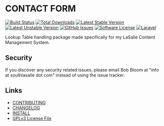 # CONTACT FORM

[![Build Status](https://img.shields.io/travis/lasallecms/lasallecms-l5-lookuptables-pkg/master.svg?style=flat-square)](https://travis-ci.org/lasallecms/lasallecms-l5-lookuptables-pkg)
[![Total Downloads](https://img.shields.io/packagist/dt/lasallecms/lookuptables.svg?style=flat-square)](https://packagist.org/packages/lasallecms/lookuptables)
[![Latest Stable Version](https://poser.pugx.org/lasallecms/lookuptables/v/stable.svg)](https://packagist.org/packages/lasallecms/lookuptables)
[![Latest Unstable Version](https://poser.pugx.org/lasallecms/lookuptables/v/unstable.svg)](https://packagist.org/packages/lasallecms/lookuptables)
[![GitHub Issues](https://img.shields.io/github/issues/lasallecms/lasallecms-l5-lookuptables-pkg.svg)](https://github.com/lasallecms/lasallecms-l5-lookuptables-pkg/issues)
[![Software License](https://img.shields.io/badge/license-GPLv3-brightgreen.svg?style=flat-square)](LICENSE.md)
[![Laravel](https://img.shields.io/badge/Laravel-v5-brightgreen.svg?style=flat-square)](http://laravel.com)


Lookup Table handling package made specifically for my LaSalle Content Management System. 


## Security

If you discover any security related issues, please email Bob Bloom at "info at southlasalle dot com" instead of using the issue tracker.


## Links

* [CONTRIBUTING](CONTRIBUTING.md)
* [CHANGELOG](CHANGELOG.md)
* [INSTALL](INSTALL.md)
* [GPLv3 License File](LICENSE.md)



